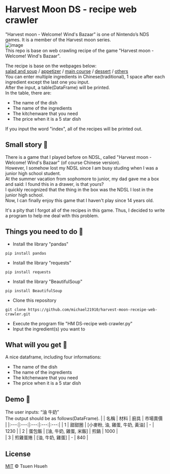 # Harvest Moon DS - recipe web crawler  
"Harvest moon - Welcome! Wind's Bazaar" is one of Nintendo’s NDS games. It is a member of the Harvest moon series.  
![image](https://upload.wikimedia.org/wikipedia/en/e/e4/Harvest_Moon_DS_Grand_Bazaar_boxart.jpg)  
This repo is base on web crawling recipe of the game "Harvest moon - Welcome! Wind's Bazaar".  
  
The recipe is base on the webpages below:  
[salad and soup](https://leomoon173.pixnet.net/blog/post/6777691) / [appetizer](https://leomoon173.pixnet.net/blog/post/27331605) / [main course](https://leomoon173.pixnet.net/blog/post/6777767) / [dessert](https://leomoon173.pixnet.net/blog/post/6777940) / [others](https://leomoon173.pixnet.net/blog/post/6777982)  
You can enter multiple ingredients in Chinese(traditional), 1 space after each ingredient except the last one you input.  
After the input, a table(DataFrame) will be printed.  
In the table, there are:  
* The name of the dish  
* The name of the ingredients  
* The kitchenware that you need  
* The price when it is a 5 star dish  
  
If you input the word "index", all of the recipes will be printed out.  
  
## Small story :speech_balloon:  
There is a game that I played before on NDSL, called "Harvest moon - Welcome! Wind's Bazaar" (of course Chinese version).  
However, I somehow lost my NDSL since I am busy studing when I was a junior high school student.  
At the summer vacation from sophomore to junior, my dad gave me a box and said: I found this in a drawer, is that yours?  
I quickly recognized that the thing in the box was the NDSL I lost in the junior high school.  
Now, I can finally enjoy this game that I haven't play since 14 years old.  
  
It's a pity that I forgot all of the recipes in this game. Thus, I decided to write a program to help me deal with this problem.  
  
## Things you need to do :open_book:
* Install the library "pandas"
```
pip install pandas
```
* Install the library "requests"
```
pip install requests
```
* Install the library "BeautifulSoup"
```
pip install BeautifulSoup
```
* Clone this repository
```
git clone https://github.com/michael21910/harvest-moon-receipe-web-crawler.git
```
* Execute the program file "HM DS-recipe web crawler.py"
* Input the ingredient(s) you want to
  
## What will you get :icecream:
A nice dataframe, including four informations:
* The name of the dish  
* The name of the ingredients  
* The kitchenware that you need  
* The price when it is a 5 star dish  
  
## Demo :eyes:  
The user inputs: “油 牛奶”  
The output should be as follows(DataFrame). 
|   | 名稱 | 材料 | 廚具 | 市場賣價 |
|:---:|:---:|:---:|:---:|:---:|
| 1 | 甜甜圈 | [小麥粉, 油, 雞蛋, 牛奶, 黃油] | - | 1230 | 
| 2 | 蛋包飯 | [油, 牛奶, 雞蛋, 米飯] | 煎鍋 | 1000 |  
| 3 | 煎雞蛋捲 | [油, 牛奶, 雞蛋] | - | 840 |  

## License
[MIT](LICENSE) © Tsuen Hsueh
